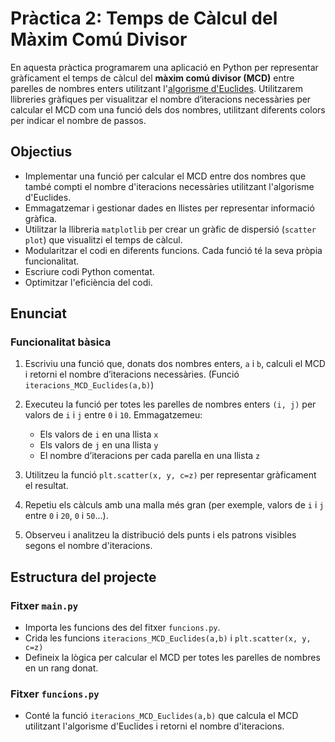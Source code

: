 # Pràctica 2: Temps de Càlcul del Màxim Comú Divisor

En aquesta pràctica programarem una aplicació en Python per representar gràficament el temps de càlcul del **màxim comú divisor (MCD)** entre parelles de nombres enters utilitzant l'[algorisme d'Euclides](https://ca.wikipedia.org/wiki/Algorisme_d%27Euclides). Utilitzarem llibreries gràfiques per visualitzar el nombre d’iteracions necessàries per calcular el MCD com una funció dels dos nombres, utilitzant diferents colors per indicar el nombre de passos.

## Objectius

- Implementar una funció per calcular el MCD entre dos nombres que també compti el nombre d'iteracions necessàries utilitzant l'algorisme d'Euclides.
- Emmagatzemar i gestionar dades en llistes per representar informació gràfica.
- Utilitzar la llibreria `matplotlib` per crear un gràfic de dispersió (`scatter plot`) que visualitzi el temps de càlcul.
- Modularitzar el codi en diferents funcions. Cada funció té la seva pròpia funcionalitat.
- Escriure codi Python comentat.
- Optimitzar l'eficiència del codi.

## Enunciat

### Funcionalitat bàsica

1. Escriviu una funció que, donats dos nombres enters, `a` i `b`, calculi el MCD i retorni el nombre d’iteracions necessàries. (Funció `iteracions_MCD_Euclides(a,b)`)
2. Executeu la funció per totes les parelles de nombres enters `(i, j)` per valors de `i` i `j` entre `0` i `10`. Emmagatzemeu:
   - Els valors de `i` en una llista `x`
   - Els valors de `j` en una llista `y`
   - El nombre d’iteracions per cada parella en una llista `z`
3. Utilitzeu la funció `plt.scatter(x, y, c=z)` per representar gràficament el resultat.

4. Repetiu els càlculs amb una malla més gran (per exemple, valors de `i` i `j` entre `0` i `20`, `0` i `50`...).

5. Observeu i analitzeu la distribució dels punts i els patrons visibles segons el nombre d'iteracions.

## Estructura del projecte

### Fitxer `main.py`

- Importa les funcions des del fitxer `funcions.py`.
- Crida les funcions `iteracions_MCD_Euclides(a,b)` i `plt.scatter(x, y, c=z)`
- Defineix la lògica per calcular el MCD per totes les parelles de nombres en un rang donat.

### Fitxer `funcions.py`

- Conté la funció `iteracions_MCD_Euclides(a,b)` que calcula el MCD utilitzant l'algorisme d'Euclides i retorni el nombre d'iteracions.
